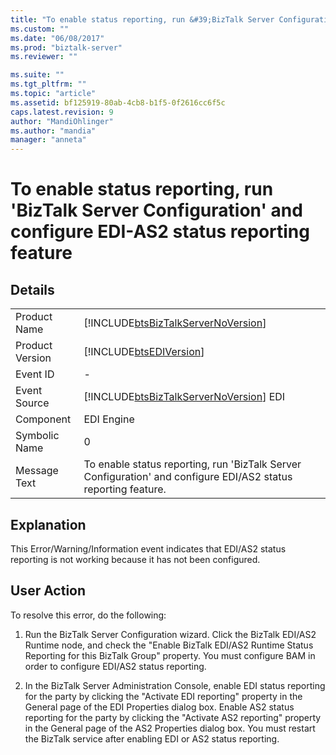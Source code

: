 ```yaml
---
title: "To enable status reporting, run &#39;BizTalk Server Configuration&#39; and configure EDI-AS2 status reporting feature | Microsoft Docs"
ms.custom: ""
ms.date: "06/08/2017"
ms.prod: "biztalk-server"
ms.reviewer: ""

ms.suite: ""
ms.tgt_pltfrm: ""
ms.topic: "article"
ms.assetid: bf125919-80ab-4cb8-b1f5-0f2616cc6f5c
caps.latest.revision: 9
author: "MandiOhlinger"
ms.author: "mandia"
manager: "anneta"
---
```

# To enable status reporting, run &#39;BizTalk Server Configuration&#39; and configure EDI-AS2 status reporting feature
## Details  
  
|||  
|-|-|  
|Product Name|[!INCLUDE[btsBizTalkServerNoVersion](../includes/btsbiztalkservernoversion-md.md)]|  
|Product Version|[!INCLUDE[btsEDIVersion](../includes/btsediversion-md.md)]|  
|Event ID|-|  
|Event Source|[!INCLUDE[btsBizTalkServerNoVersion](../includes/btsbiztalkservernoversion-md.md)] EDI|  
|Component|EDI Engine|  
|Symbolic Name|0|  
|Message Text|To enable status reporting, run 'BizTalk Server Configuration' and configure EDI/AS2 status reporting feature.|  
  
## Explanation  
 This Error/Warning/Information event indicates that EDI/AS2 status reporting is not working because it has not been configured.  
  
## User Action  
 To resolve this error, do the following:  
  
1.  Run the BizTalk Server Configuration wizard. Click the BizTalk EDI/AS2 Runtime node, and check the "Enable BizTalk EDI/AS2 Runtime Status Reporting for this BizTalk Group" property. You must configure BAM in order to configure EDI/AS2 status reporting.  
  
2.  In the BizTalk Server Administration Console, enable EDI status reporting for the party by clicking the "Activate EDI reporting" property in the General page of the EDI Properties dialog box. Enable AS2 status reporting for the party by clicking the "Activate AS2 reporting" property in the General page of the AS2 Properties dialog box. You must restart the BizTalk service after enabling EDI or AS2 status reporting.